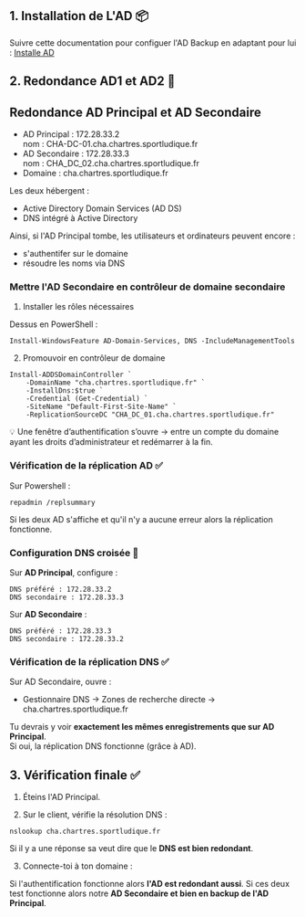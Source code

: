 ## 1. Installation de L'AD 📦

Suivre cette documentation pour configuer l'AD Backup en adaptant pour lui : [Installe AD](https://sym-0ne.github.io/sport-ludique-Chartres/Service%20AD/ad/)

## 2. Redondance AD1 et AD2 🔄

## Redondance AD Principal et AD Secondaire

- AD Principal : 172.28.33.2<br>nom : CHA-DC-01.cha.chartres.sportludique.fr
- AD Secondaire : 172.28.33.3<br>nom : CHA_DC_02.cha.chartres.sportludique.fr
- Domaine : cha.chartres.sportludique.fr

Les deux hébergent :

- Active Directory Domain Services (AD DS)
- DNS intégré à Active Directory

Ainsi, si l'AD Principal tombe, les utilisateurs et ordinateurs peuvent encore :

- s'authentifer sur le domaine
- résoudre les noms via DNS

### Mettre l'AD Secondaire en contrôleur de domaine secondaire

1. Installer les rôles nécessaires

Dessus en PowerShell :
```
Install-WindowsFeature AD-Domain-Services, DNS -IncludeManagementTools
```

2. Promouvoir en contrôleur de domaine
```
Install-ADDSDomainController `
    -DomainName "cha.chartres.sportludique.fr" `
    -InstallDns:$true `
    -Credential (Get-Credential) `
    -SiteName "Default-First-Site-Name" `
    -ReplicationSourceDC "CHA_DC_01.cha.chartres.sportludique.fr"
```

💡 Une fenêtre d’authentification s’ouvre → entre un compte du domaine ayant les droits d’administrateur et redémarrer à la fin.

### Vérification de la réplication AD ✅

Sur Powershell :
```
repadmin /replsummary
```

Si les deux AD s'affiche et qu'il n'y a aucune erreur alors la réplication fonctionne.

### Configuration DNS croisée 🔧

Sur **AD Principal**, configure :
```
DNS préféré : 172.28.33.2
DNS secondaire : 172.28.33.3
```

Sur **AD Secondaire** :
```
DNS préféré : 172.28.33.3
DNS secondaire : 172.28.33.2
```

### Vérification de la réplication DNS ✅

Sur AD Secondaire, ouvre :

- Gestionnaire DNS → Zones de recherche directe → cha.chartres.sportludique.fr

Tu devrais y voir **exactement les mêmes enregistrements que sur AD Principal**.<br>
Si oui, la réplication DNS fonctionne (grâce à AD).

## 3. Vérification finale ✅

1. Éteins l'AD Principal.

2. Sur le client, vérifie la résolution DNS :
```
nslookup cha.chartres.sportludique.fr
```
Si il y a une réponse sa veut dire que le **DNS est bien redondant**.

3. Connecte-toi à ton domaine :

Si l'authentification fonctionne alors **l'AD est redondant aussi**.
Si ces deux test fonctionne alors notre **AD Secondaire et bien en backup de l'AD Principal**.